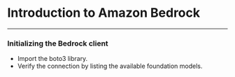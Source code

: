 # Introduction to Amazon Bedrock
---
### Initializing the Bedrock client
* Import the boto3 library.
* Verify the connection by listing the available foundation models.
